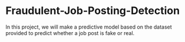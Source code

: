 # Fraudulent-Job-Posting-Detection
In this project, we will make a predictive model based on the dataset provided to predict whether a job post is fake or real.
